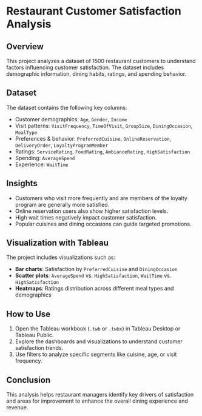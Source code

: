 # Restaurant Customer Satisfaction Analysis

## Overview
This project analyzes a dataset of 1500 restaurant customers to understand factors influencing customer satisfaction. The dataset includes demographic information, dining habits, ratings, and spending behavior.

## Dataset
The dataset contains the following key columns:
- Customer demographics: `Age`, `Gender`, `Income`
- Visit patterns: `VisitFrequency`, `TimeOfVisit`, `GroupSize`, `DiningOccasion`, `MealType`
- Preferences & behavior: `PreferredCuisine`, `OnlineReservation`, `DeliveryOrder`, `LoyaltyProgramMember`
- Ratings: `ServiceRating`, `FoodRating`, `AmbianceRating`, `HighSatisfaction`
- Spending: `AverageSpend`
- Experience: `WaitTime`

## Insights
- Customers who visit more frequently and are members of the loyalty program are generally more satisfied.
- Online reservation users also show higher satisfaction levels.
- High wait times negatively impact customer satisfaction.
- Popular cuisines and dining occasions can guide targeted promotions.

## Visualization with Tableau
The project includes visualizations such as:
- **Bar charts**: Satisfaction by `PreferredCuisine` and `DiningOccasion`
- **Scatter plots**: `AverageSpend` vs. `HighSatisfaction`, `WaitTime` vs. `HighSatisfaction`
- **Heatmaps**: Ratings distribution across different meal types and demographics

## How to Use
1. Open the Tableau workbook (`.twb` or `.twbx`) in Tableau Desktop or Tableau Public.
2. Explore the dashboards and visualizations to understand customer satisfaction trends.
3. Use filters to analyze specific segments like cuisine, age, or visit frequency.

## Conclusion
This analysis helps restaurant managers identify key drivers of satisfaction and areas for improvement to enhance the overall dining experience and revenue.
